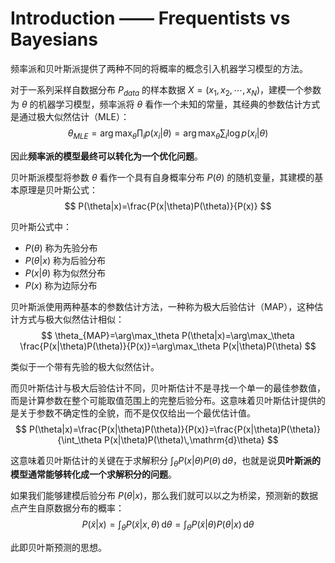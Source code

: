 # Introduction —— Frequentists vs Bayesians

频率派和贝叶斯派提供了两种不同的将概率的概念引入机器学习模型的方法。

对于一系列采样自数据分布 $P_{data}$ 的样本数据 $X=(x_1,x_2,\dotsb,x_N)$，建模一个参数为 $\theta$ 的机器学习模型，频率派将 $\theta$ 看作一个未知的常量，其经典的参数估计方式是通过极大似然估计（MLE）：
$$
\theta_{MLE}=\arg\max_\theta\prod_i p(x_i|\theta)=\arg\max_\theta\sum_i\log p(x_i|\theta)
$$

因此**频率派的模型最终可以转化为一个优化问题**。

贝叶斯派模型将参数 $\theta$ 看作一个具有自身概率分布 $P(\theta)$ 的随机变量，其建模的基本原理是贝叶斯公式：
$$
P(\theta|x)=\frac{P(x|\theta)P(\theta)}{P(x)}
$$

贝叶斯公式中：

- $P(\theta)$ 称为先验分布
- $P(\theta|x)$ 称为后验分布
- $P(x|\theta)$ 称为似然分布
- $P(x)$ 称为边际分布

贝叶斯派使用两种基本的参数估计方法，一种称为极大后验估计（MAP），这种估计方式与极大似然估计相似：
$$
\theta_{MAP}=\arg\max_\theta P(\theta|x)=\arg\max_\theta \frac{P(x|\theta)P(\theta)}{P(x)}=\arg\max_\theta P(x|\theta)P(\theta)
$$

类似于一个带有先验的极大似然估计。

而贝叶斯估计与极大后验估计不同，贝叶斯估计不是寻找一个单一的最佳参数值，而是计算参数在整个可能取值范围上的完整后验分布。这意味着贝叶斯估计提供的是关于参数不确定性的全貌，而不是仅仅给出一个最优估计值。
$$
P(\theta|x)=\frac{P(x|\theta)P(\theta)}{P(x)}=\frac{P(x|\theta)P(\theta)}{\int_\theta P(x|\theta)P(\theta)\,\mathrm{d}\theta}
$$

这意味着贝叶斯估计的关键在于求解积分 $\int_\theta P(x|\theta)P(\theta)\,\mathrm{d}\theta$，也就是说**贝叶斯派的模型通常能够转化成一个求解积分的问题**。

如果我们能够建模后验分布 $P(\theta|x)$，那么我们就可以以之为桥梁，预测新的数据点产生自原数据分布的概率：
$$
P(\tilde{x}|x)=\int_\theta P(\tilde{x}|x,\theta)\,\mathrm{d}\theta=\int_\theta P(\tilde{x}|\theta)P(\theta|x)\,\mathrm{d}\theta
$$

此即贝叶斯预测的思想。
